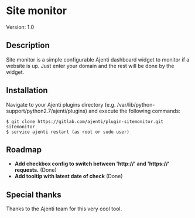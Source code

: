 Site monitor
============
Version: 1.0



Description
-----------
Site monitor is a simple configurable Ajenti dashboard widget to monitor if a website is up. Just enter your
domain and the rest will be done by the widget.



Installation
------------
Navigate to your Ajenti plugins directory (e.g. /var/lib/python-support/python2.7/ajenti/plugins) and execute the following commands:

    $ git clone https://gitlab.com/ajenti/plugin-sitemonitor.git sitemonitor
    $ service ajenti restart (as root or sudo user)



Roadmap
-------
* **Add checkbox config to switch between 'http://' and 'https://' requests.** (Done)
* **Add tooltip with latest date of check** (Done)



Special thanks
--------------
Thanks to the Ajenti team for this very cool tool.
